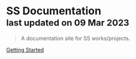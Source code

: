 # SS Documentation <br><small style="bottom:-30px;">last updated on 09 Mar 2023</small>

> A documentation site for SS works/projects.

[Getting Started](#ss-documentation)
